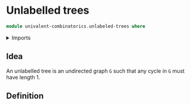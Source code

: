 # Unlabelled trees

```agda
module univalent-combinatorics.unlabeled-trees where
```

<details><summary>Imports</summary>

```agda
open import graph-theory.simple-undirected-graphs
```

</details>

## Idea

An unlabelled tree is an undirected graph `G` such that any cycle in `G` must have length 1.

## Definition

```agda

```
